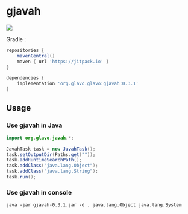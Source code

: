 # gjavah 
[![](https://jitpack.io/v/Glavo/gjavah.svg)](https://jitpack.io/#Glavo/gjavah)

Gradle :

```groovy
repositories {
    mavenCentral()
    maven { url 'https://jitpack.io' }
}

dependencies {
    implementation 'org.glavo.glavo:gjavah:0.3.1'
}
```

## Usage

### Use gjavah in Java

```java
import org.glavo.javah.*;

JavahTask task = new JavahTask();
task.setOutputDir(Paths.get(""));
task.addRuntimeSearchPath();
task.addClass("java.lang.Object");
task.addClass("java.lang.String");
task.run();
```

### Use gjavah in console

```
java -jar gjavah-0.3.1.jar -d . java.lang.Object java.lang.System
```
